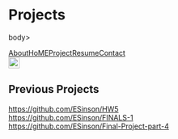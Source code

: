 # Projects
body>
  <div data-collapse="medium" data-animation="default" data-duration="400" class="navigation w-nav">
    <div class="navigation-wrap">
      <div class="menu">
        <nav role="navigation" class="navigation-items w-nav-menu"><a href="/about" class="navigation-item w-nav-link">About</a><a href="/projects" class="navigation-item w-nav-link">HoME</a><a href="/team" class="navigation-item w-nav-link">Project</a><a href="/blog" class="navigation-item w-nav-link">Resume</a><a href="/contact" class="navigation-item w-nav-link">Contact</a></nav>
        <div class="menu-button w-nav-button"><img src="images/menu-icon_1menu-icon.png" width="22" alt="" class="menu-icon"></div>
      </div>
    </div>
  </div>
  <section class="hero-section">
    <div class="flex-container w-container">
      <div>
        <h1>Previous Projects</h1>
        <p><a href="https://github.com/ESinson/HW5">https://github.com/ESinson/HW5<br>https://github.com/ESinson/FINALS-1<br>https://github.com/ESinson/Final-Project-part-4<br>‍</a></p>
      </div>
    </div>
  </section>

</body>
